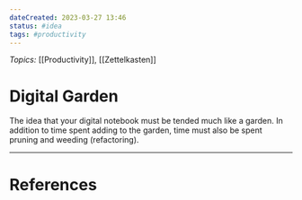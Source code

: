```yaml
---
dateCreated: 2023-03-27 13:46
status: #idea
tags: #productivity
---
```


_Topics:_ [[Productivity]], [[Zettelkasten]]

# Digital Garden

The idea that your digital notebook must be tended much like a garden. In addition to time spent adding to the garden, time must also be spent pruning and weeding (refactoring).

---

# References

